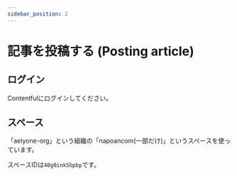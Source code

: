 ```yaml
---
sidebar_position: 2
---
```

# 記事を投稿する (Posting article)

## ログイン

Contentfulにログインしてください。

## スペース

「aelyone-org」という組織の「napoancom(一部だけ)」というスペースを使っています。

スペースIDは`40g0ink5bpbp`です。
